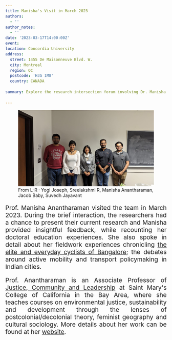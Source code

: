 ```yaml
---
title: Manisha's Visit in March 2023
authors:
  - ''
author_notes:
  - ''
date: '2023-03-17T14:00:00Z'
event: 
location: Concordia University
address:
  street: 1455 De Maisonneuve Blvd. W.
  city: Montreal
  region: QC
  postcode: 'H3G 1M8'
  country: CANADA

summary: Explore the research intersection forum involving Dr. Manisha Anantharaman

---
```

<figure>
  <img src="Manisha_Evenet.jpg" alt="my img"/>
  <figcaption> From L-R : Yogi Joseph, Sreelakshmi R, Manisha     Anantharaman, Jacob Baby, Suvedh Jayavant </figcaption>
</figure>

<p align="justify" style="font-size: 19px">Prof. Manisha Anantharaman visited the team in March 2023. During the brief interaction, the researchers had a chance to present their current research and Manisha provided insightful feedback, while recounting her doctoral education experiences.  She also spoke in detail about her fieldwork experiences chronicling <a href="https://journals.sagepub.com/doi/abs/10.1177/1469540516634412" target="_blank">the elite and everyday cyclists of Bangalore</a>; the debates around active mobility and transport policymaking in Indian cities. </p> 

<p align="justify" style="font-size: 19px">Prof. Anantharaman is an Associate Professor of <a href="https://www.stmarys-ca.edu/justice-community-and-leadership" target="_blank">Justice, Community and Leadership</a> at Saint Mary's College of California in the Bay Area, where she teaches courses on environmental justice, sustainability and development through the lenses of postcolonial/decolonial theory, feminist geography and cultural sociology. More details about her work can be found at her <a href="https://www.manishaanantharaman.com" target="_blank"> website</a>.</p>

